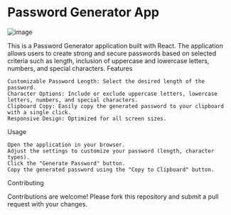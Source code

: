 # Password Generator App 

![image](https://github.com/mrinankmj/Password_generator/assets/104819107/2b89b62a-21f6-4428-a252-9dac5bf8f470)


This is a Password Generator application built with React. The application allows users to create strong and secure passwords based on selected criteria such as length, inclusion of uppercase and lowercase letters, numbers, and special characters.
Features

    Customizable Password Length: Select the desired length of the password.
    Character Options: Include or exclude uppercase letters, lowercase letters, numbers, and special characters.
    Clipboard Copy: Easily copy the generated password to your clipboard with a single click.
    Responsive Design: Optimized for all screen sizes.

Usage

    Open the application in your browser.
    Adjust the settings to customize your password (length, character types).
    Click the "Generate Password" button.
    Copy the generated password using the "Copy to Clipboard" button.

Contributing

Contributions are welcome! Please fork this repository and submit a pull request with your changes.
